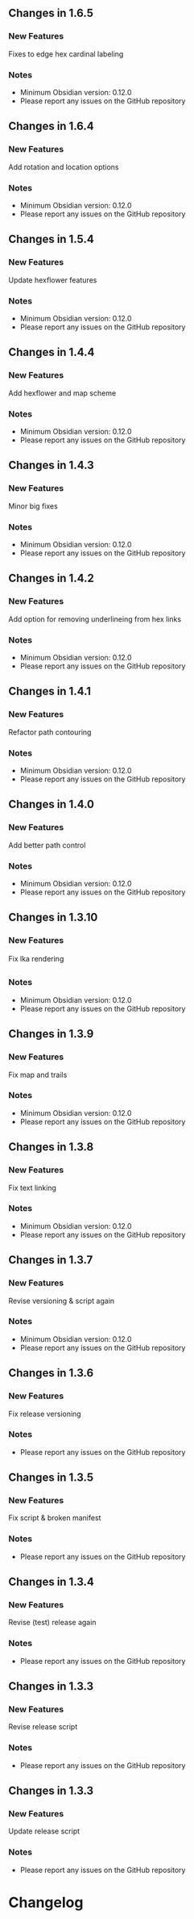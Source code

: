 ## Changes in 1.6.5

### New Features
Fixes to edge hex cardinal labeling
### Notes
- Minimum Obsidian version: 0.12.0
- Please report any issues on the GitHub repository 
## Changes in 1.6.4

### New Features
Add rotation and location options
### Notes
- Minimum Obsidian version: 0.12.0
- Please report any issues on the GitHub repository 
## Changes in 1.5.4

### New Features
Update hexflower features
### Notes
- Minimum Obsidian version: 0.12.0
- Please report any issues on the GitHub repository 
## Changes in 1.4.4

### New Features
Add hexflower and map scheme
### Notes
- Minimum Obsidian version: 0.12.0
- Please report any issues on the GitHub repository 
## Changes in 1.4.3

### New Features
Minor big fixes

### Notes
- Minimum Obsidian version: 0.12.0
- Please report any issues on the GitHub repository 
## Changes in 1.4.2

### New Features
Add option for removing underlineing from hex links
### Notes
- Minimum Obsidian version: 0.12.0
- Please report any issues on the GitHub repository 
## Changes in 1.4.1

### New Features
Refactor path contouring
### Notes
- Minimum Obsidian version: 0.12.0
- Please report any issues on the GitHub repository 
## Changes in 1.4.0

### New Features
Add better path control
### Notes
- Minimum Obsidian version: 0.12.0
- Please report any issues on the GitHub repository 
## Changes in 1.3.10

### New Features
Fix lka rendering
### Notes
- Minimum Obsidian version: 0.12.0
- Please report any issues on the GitHub repository 
## Changes in 1.3.9

### New Features
Fix map and trails

### Notes
- Minimum Obsidian version: 0.12.0
- Please report any issues on the GitHub repository 
## Changes in 1.3.8

### New Features
Fix text linking
### Notes
- Minimum Obsidian version: 0.12.0
- Please report any issues on the GitHub repository 
## Changes in 1.3.7

### New Features
Revise versioning & script again
### Notes
- Minimum Obsidian version: 0.12.0
- Please report any issues on the GitHub repository 
## Changes in 1.3.6

### New Features
Fix release versioning
### Notes
- Please report any issues on the GitHub repository 
## Changes in 1.3.5

### New Features
Fix script & broken manifest
### Notes
- Please report any issues on the GitHub repository 
## Changes in 1.3.4

### New Features
Revise (test) release again
### Notes
- Please report any issues on the GitHub repository 
## Changes in 1.3.3

### New Features
Revise release script
### Notes
- Please report any issues on the GitHub repository 
## Changes in 1.3.3

### New Features
Update release script

### Notes
- Please report any issues on the GitHub repository 
# Changelog
